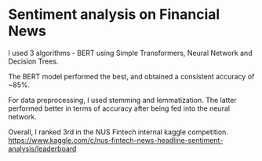 # Sentiment analysis on Financial News

I used 3 algorithms - BERT using Simple Transformers, Neural Network and Decision Trees. 

The BERT model performed the best, and obtained a consistent accuracy of ~85%. 

For data preprocessing, I used stemming and lemmatization. The latter performed better in terms of accuracy after being fed into the neural network. 

Overall, I ranked 3rd in the NUS Fintech internal kaggle competition. 
https://www.kaggle.com/c/nus-fintech-news-headline-sentiment-analysis/leaderboard
